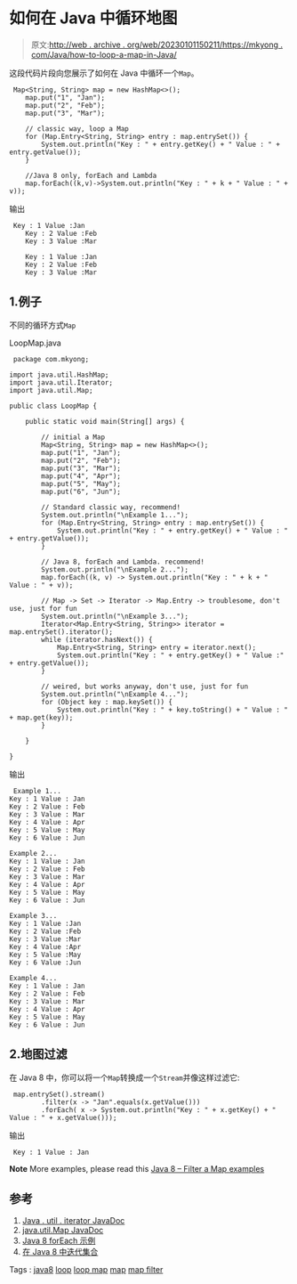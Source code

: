 # 如何在 Java 中循环地图

> 原文:[http://web . archive . org/web/20230101150211/https://mkyong . com/Java/how-to-loop-a-map-in-Java/](http://web.archive.org/web/20230101150211/https://mkyong.com/java/how-to-loop-a-map-in-java/)

这段代码片段向您展示了如何在 Java 中循环一个`Map`。

```
 Map<String, String> map = new HashMap<>();
	map.put("1", "Jan");
	map.put("2", "Feb");
	map.put("3", "Mar");

	// classic way, loop a Map
	for (Map.Entry<String, String> entry : map.entrySet()) {
		System.out.println("Key : " + entry.getKey() + " Value : " + entry.getValue());
	}

	//Java 8 only, forEach and Lambda
	map.forEach((k,v)->System.out.println("Key : " + k + " Value : " + v)); 
```

输出

```
 Key : 1 Value :Jan
    Key : 2 Value :Feb
    Key : 3 Value :Mar

    Key : 1 Value :Jan
    Key : 2 Value :Feb
    Key : 3 Value :Mar 
```

## 1.例子

不同的循环方式`Map`

LoopMap.java

```
 package com.mkyong;

import java.util.HashMap;
import java.util.Iterator;
import java.util.Map;

public class LoopMap {

    public static void main(String[] args) {

        // initial a Map
        Map<String, String> map = new HashMap<>();
        map.put("1", "Jan");
        map.put("2", "Feb");
        map.put("3", "Mar");
        map.put("4", "Apr");
        map.put("5", "May");
        map.put("6", "Jun");

        // Standard classic way, recommend!
        System.out.println("\nExample 1...");
        for (Map.Entry<String, String> entry : map.entrySet()) {
            System.out.println("Key : " + entry.getKey() + " Value : " + entry.getValue());
        }

        // Java 8, forEach and Lambda. recommend!
        System.out.println("\nExample 2...");
        map.forEach((k, v) -> System.out.println("Key : " + k + " Value : " + v));

        // Map -> Set -> Iterator -> Map.Entry -> troublesome, don't use, just for fun
        System.out.println("\nExample 3...");
        Iterator<Map.Entry<String, String>> iterator = map.entrySet().iterator();
        while (iterator.hasNext()) {
            Map.Entry<String, String> entry = iterator.next();
            System.out.println("Key : " + entry.getKey() + " Value :" + entry.getValue());
        }

        // weired, but works anyway, don't use, just for fun
        System.out.println("\nExample 4...");
        for (Object key : map.keySet()) {
            System.out.println("Key : " + key.toString() + " Value : " + map.get(key));
        }

    }

} 
```

输出

```
 Example 1...
Key : 1 Value : Jan
Key : 2 Value : Feb
Key : 3 Value : Mar
Key : 4 Value : Apr
Key : 5 Value : May
Key : 6 Value : Jun

Example 2...
Key : 1 Value : Jan
Key : 2 Value : Feb
Key : 3 Value : Mar
Key : 4 Value : Apr
Key : 5 Value : May
Key : 6 Value : Jun

Example 3...
Key : 1 Value :Jan
Key : 2 Value :Feb
Key : 3 Value :Mar
Key : 4 Value :Apr
Key : 5 Value :May
Key : 6 Value :Jun

Example 4...
Key : 1 Value : Jan
Key : 2 Value : Feb
Key : 3 Value : Mar
Key : 4 Value : Apr
Key : 5 Value : May
Key : 6 Value : Jun 
```

## 2.地图过滤

在 Java 8 中，你可以将一个`Map`转换成一个`Stream`并像这样过滤它:

```
 map.entrySet().stream()
        .filter(x -> "Jan".equals(x.getValue()))
        .forEach( x -> System.out.println("Key : " + x.getKey() + " Value : " + x.getValue())); 
```

输出

```
 Key : 1 Value : Jan 
```

**Note**
More examples, please read this [Java 8 – Filter a Map examples](http://web.archive.org/web/20210818021018/https://www.mkyong.com/java8/java-8-filter-a-map-examples/)

## 参考

1.  [Java . util . iterator JavaDoc](http://web.archive.org/web/20210818021018/https://docs.oracle.com/javase/8/docs/api/java/util/Iterator.html)
2.  [java.util.Map JavaDoc](http://web.archive.org/web/20210818021018/https://docs.oracle.com/javase/8/docs/api/java/util/Map.html)
3.  [Java 8 forEach 示例](http://web.archive.org/web/20210818021018/http://www.mkyong.com/java8/java-8-foreach-examples/)
4.  [在 Java 8 中迭代集合](http://web.archive.org/web/20210818021018/http://www.javaworld.com/article/2461744/java-language/java-language-iterating-over-collections-in-java-8.html)

Tags : [java8](http://web.archive.org/web/20210818021018/https://mkyong.com/tag/java8/) [loop](http://web.archive.org/web/20210818021018/https://mkyong.com/tag/loop/) [loop map](http://web.archive.org/web/20210818021018/https://mkyong.com/tag/loop-map/) [map](http://web.archive.org/web/20210818021018/https://mkyong.com/tag/map/) [map filter](http://web.archive.org/web/20210818021018/https://mkyong.com/tag/map-filter/)<input type="hidden" id="mkyong-current-postId" value="5971">